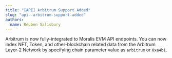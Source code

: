 ```yaml
---
title: "[API] Arbitrum Support Added"
slug: "api-️-arbitrum-support-added"
authors:
  name: Reuben Salisbury
---
```


Arbitrum is now fully-integrated to Moralis EVM API endpoints. You can now index NFT, Token, and other-blockchain related data from the Arbitrum Layer-2 Network by specifying chain parameter value as `arbitrum` or `0xa4b1`.
